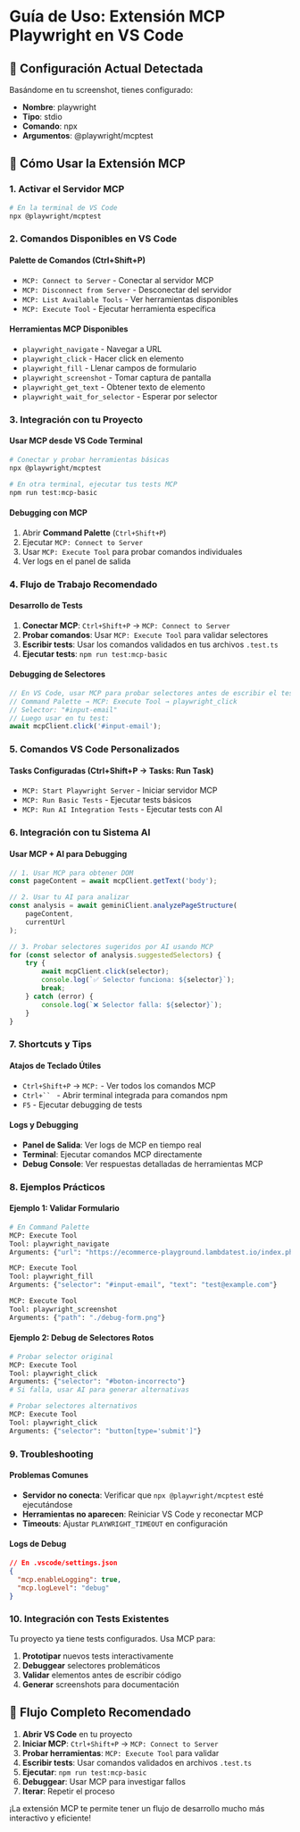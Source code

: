 # Guía de Uso: Extensión MCP Playwright en VS Code

## 🎯 Configuración Actual Detectada

Basándome en tu screenshot, tienes configurado:
- **Nombre**: playwright
- **Tipo**: stdio
- **Comando**: npx
- **Argumentos**: @playwright/mcptest

## 🚀 Cómo Usar la Extensión MCP

### 1. **Activar el Servidor MCP**
```bash
# En la terminal de VS Code
npx @playwright/mcptest
```

### 2. **Comandos Disponibles en VS Code**

#### **Palette de Comandos (Ctrl+Shift+P)**
- `MCP: Connect to Server` - Conectar al servidor MCP
- `MCP: Disconnect from Server` - Desconectar del servidor
- `MCP: List Available Tools` - Ver herramientas disponibles
- `MCP: Execute Tool` - Ejecutar herramienta específica

#### **Herramientas MCP Disponibles**
- `playwright_navigate` - Navegar a URL
- `playwright_click` - Hacer click en elemento
- `playwright_fill` - Llenar campos de formulario
- `playwright_screenshot` - Tomar captura de pantalla
- `playwright_get_text` - Obtener texto de elemento
- `playwright_wait_for_selector` - Esperar por selector

### 3. **Integración con tu Proyecto**

#### **Usar MCP desde VS Code Terminal**
```bash
# Conectar y probar herramientas básicas
npx @playwright/mcptest

# En otra terminal, ejecutar tus tests MCP
npm run test:mcp-basic
```

#### **Debugging con MCP**
1. Abrir **Command Palette** (`Ctrl+Shift+P`)
2. Ejecutar `MCP: Connect to Server`
3. Usar `MCP: Execute Tool` para probar comandos individuales
4. Ver logs en el panel de salida

### 4. **Flujo de Trabajo Recomendado**

#### **Desarrollo de Tests**
1. **Conectar MCP**: `Ctrl+Shift+P` → `MCP: Connect to Server`
2. **Probar comandos**: Usar `MCP: Execute Tool` para validar selectores
3. **Escribir tests**: Usar los comandos validados en tus archivos `.test.ts`
4. **Ejecutar tests**: `npm run test:mcp-basic`

#### **Debugging de Selectores**
```javascript
// En VS Code, usar MCP para probar selectores antes de escribir el test
// Command Palette → MCP: Execute Tool → playwright_click
// Selector: "#input-email"
// Luego usar en tu test:
await mcpClient.click('#input-email');
```

### 5. **Comandos VS Code Personalizados**

#### **Tasks Configuradas** (Ctrl+Shift+P → Tasks: Run Task)
- `MCP: Start Playwright Server` - Iniciar servidor MCP
- `MCP: Run Basic Tests` - Ejecutar tests básicos
- `MCP: Run AI Integration Tests` - Ejecutar tests con AI

### 6. **Integración con tu Sistema AI**

#### **Usar MCP + AI para Debugging**
```typescript
// 1. Usar MCP para obtener DOM
const pageContent = await mcpClient.getText('body');

// 2. Usar tu AI para analizar
const analysis = await geminiClient.analyzePageStructure(
    pageContent, 
    currentUrl
);

// 3. Probar selectores sugeridos por AI usando MCP
for (const selector of analysis.suggestedSelectors) {
    try {
        await mcpClient.click(selector);
        console.log(`✅ Selector funciona: ${selector}`);
        break;
    } catch (error) {
        console.log(`❌ Selector falla: ${selector}`);
    }
}
```

### 7. **Shortcuts y Tips**

#### **Atajos de Teclado Útiles**
- `Ctrl+Shift+P` → `MCP:` - Ver todos los comandos MCP
- `Ctrl+`` ` - Abrir terminal integrada para comandos npm
- `F5` - Ejecutar debugging de tests

#### **Logs y Debugging**
- **Panel de Salida**: Ver logs de MCP en tiempo real
- **Terminal**: Ejecutar comandos MCP directamente
- **Debug Console**: Ver respuestas detalladas de herramientas MCP

### 8. **Ejemplos Prácticos**

#### **Ejemplo 1: Validar Formulario**
```bash
# En Command Palette
MCP: Execute Tool
Tool: playwright_navigate
Arguments: {"url": "https://ecommerce-playground.lambdatest.io/index.php?route=account/login"}

MCP: Execute Tool  
Tool: playwright_fill
Arguments: {"selector": "#input-email", "text": "test@example.com"}

MCP: Execute Tool
Tool: playwright_screenshot
Arguments: {"path": "./debug-form.png"}
```

#### **Ejemplo 2: Debug de Selectores Rotos**
```bash
# Probar selector original
MCP: Execute Tool
Tool: playwright_click
Arguments: {"selector": "#boton-incorrecto"}
# Si falla, usar AI para generar alternativas

# Probar selectores alternativos
MCP: Execute Tool
Tool: playwright_click  
Arguments: {"selector": "button[type='submit']"}
```

### 9. **Troubleshooting**

#### **Problemas Comunes**
- **Servidor no conecta**: Verificar que `npx @playwright/mcptest` esté ejecutándose
- **Herramientas no aparecen**: Reiniciar VS Code y reconectar MCP
- **Timeouts**: Ajustar `PLAYWRIGHT_TIMEOUT` en configuración

#### **Logs de Debug**
```json
// En .vscode/settings.json
{
  "mcp.enableLogging": true,
  "mcp.logLevel": "debug"
}
```

### 10. **Integración con Tests Existentes**

Tu proyecto ya tiene tests configurados. Usa MCP para:
1. **Prototipar** nuevos tests interactivamente
2. **Debuggear** selectores problemáticos  
3. **Validar** elementos antes de escribir código
4. **Generar** screenshots para documentación

## 🎉 Flujo Completo Recomendado

1. **Abrir VS Code** en tu proyecto
2. **Iniciar MCP**: `Ctrl+Shift+P` → `MCP: Connect to Server`
3. **Probar herramientas**: `MCP: Execute Tool` para validar
4. **Escribir tests**: Usar comandos validados en archivos `.test.ts`
5. **Ejecutar**: `npm run test:mcp-basic`
6. **Debuggear**: Usar MCP para investigar fallos
7. **Iterar**: Repetir el proceso

¡La extensión MCP te permite tener un flujo de desarrollo mucho más interactivo y eficiente!